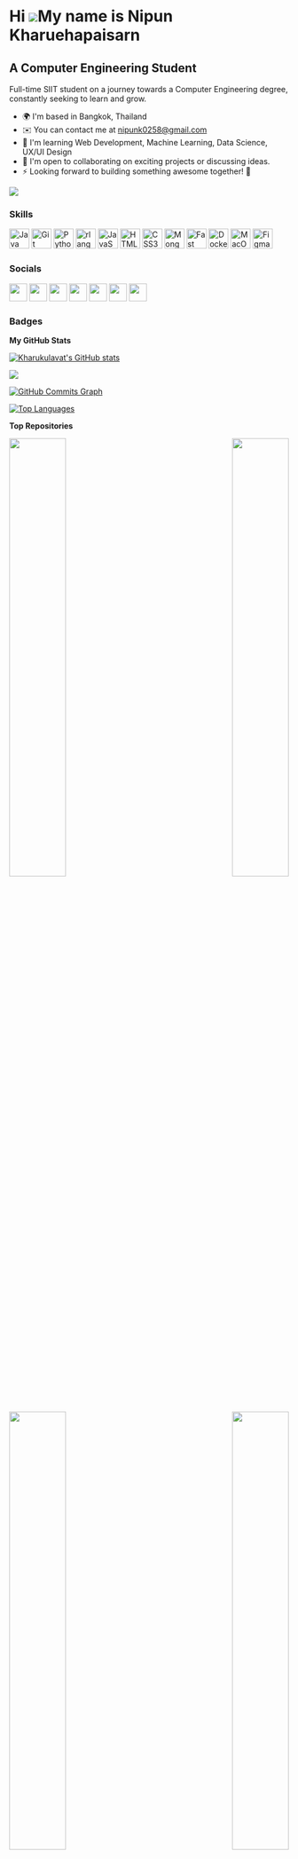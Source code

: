 Hi ![](https://user-images.githubusercontent.com/18350557/176309783-0785949b-9127-417c-8b55-ab5a4333674e.gif)My name is Nipun Kharuehapaisarn
=============================================================================================================================================

A Computer Engineering Student
-----------------------------

Full-time SIIT student on a journey towards a Computer Engineering degree, constantly seeking to learn and grow.

* 🌍  I'm based in Bangkok, Thailand
* ✉️  You can contact me at [nipunk0258@gmail.com](mailto:nipunk0258@gmail.com)
* 🧠  I'm learning Web Development, Machine Learning, Data Science, UX/UI Design
* 🤝  I'm open to collaborating on exciting projects or discussing ideas.
* ⚡  Looking forward to building something awesome together! 🚀

<a href="https://www.github.com/Kharukulavat" target="_blank" rel="noreferrer"><img
src="https://img.shields.io/github/followers/Kharukulavat?logo=github&style=for-the-badge&color=a855f7&labelColor=181824" /></a>

### Skills

<p align="left">
<a href="https://www.oracle.com/java/" target="_blank" rel="noreferrer"><img src="https://raw.githubusercontent.com/danielcranney/readme-generator/main/public/icons/skills/java-colored.svg" width="36" height="36" alt="Java" /></a>
<a href="https://git-scm.com/" target="_blank" rel="noreferrer"><img src="https://raw.githubusercontent.com/danielcranney/readme-generator/main/public/icons/skills/git-colored.svg" width="36" height="36" alt="Git" /></a>
<a href="https://www.python.org/" target="_blank" rel="noreferrer"><img src="https://raw.githubusercontent.com/danielcranney/readme-generator/main/public/icons/skills/python-colored.svg" width="36" height="36" alt="Python" /></a>
<a href="https://www.r-project.org/" target="_blank" rel="noreferrer"><img src="https://raw.githubusercontent.com/danielcranney/readme-generator/main/public/icons/skills/rlang-colored.svg" width="36" height="36" alt="rlang" /></a>
<a href="https://developer.mozilla.org/en-US/docs/Web/JavaScript" target="_blank" rel="noreferrer"><img src="https://raw.githubusercontent.com/danielcranney/readme-generator/main/public/icons/skills/javascript-colored.svg" width="36" height="36" alt="JavaScript" /></a>
<a href="https://developer.mozilla.org/en-US/docs/Glossary/HTML5" target="_blank" rel="noreferrer"><img src="https://raw.githubusercontent.com/danielcranney/readme-generator/main/public/icons/skills/html5-colored.svg" width="36" height="36" alt="HTML5" /></a>
<a href="https://www.w3.org/TR/CSS/#css" target="_blank" rel="noreferrer"><img src="https://raw.githubusercontent.com/danielcranney/readme-generator/main/public/icons/skills/css3-colored.svg" width="36" height="36" alt="CSS3" /></a>
<a href="https://www.mongodb.com/" target="_blank" rel="noreferrer"><img src="https://raw.githubusercontent.com/danielcranney/readme-generator/main/public/icons/skills/mongodb-colored.svg" width="36" height="36" alt="MongoDB" /></a>
<a href="https://fastapi.tiangolo.com/" target="_blank" rel="noreferrer"><img src="https://raw.githubusercontent.com/danielcranney/readme-generator/main/public/icons/skills/fastapi-colored.svg" width="36" height="36" alt="Fast API" /></a>
<a href="https://www.docker.com/" target="_blank" rel="noreferrer"><img src="https://raw.githubusercontent.com/danielcranney/readme-generator/main/public/icons/skills/docker-colored.svg" width="36" height="36" alt="Docker" /></a>
<a href="https://apple.com" target="_blank" rel="noreferrer"><img src="https://raw.githubusercontent.com/danielcranney/readme-generator/main/public/icons/skills/macos-colored.svg" width="36" height="36" alt="MacOS" /></a>
<a href="https://www.figma.com/" target="_blank" rel="noreferrer"><img src="https://raw.githubusercontent.com/danielcranney/readme-generator/main/public/icons/skills/figma-colored.svg" width="36" height="36" alt="Figma" /></a>
</p>

### Socials

<p align="left"> <a href="https://discord.com/users/296297053519216652" target="_blank" rel="noreferrer"><img src="https://raw.githubusercontent.com/danielcranney/readme-generator/main/public/icons/socials/discord.svg" width="32" height="32" /></a> <a href="https://www.facebook.com/Nipun3107" target="_blank" rel="noreferrer"><img src="https://raw.githubusercontent.com/danielcranney/readme-generator/main/public/icons/socials/facebook.svg" width="32" height="32" /></a> <a href="https://www.github.com/Kharukulavat" target="_blank" rel="noreferrer"><img src="https://raw.githubusercontent.com/danielcranney/readme-generator/main/public/icons/socials/github.svg" width="32" height="32" /></a> <a href="http://www.instagram.com/Kharukulavat" target="_blank" rel="noreferrer"><img src="https://raw.githubusercontent.com/danielcranney/readme-generator/main/public/icons/socials/instagram.svg" width="32" height="32" /></a> <a href="https://www.linkedin.com/in/nipun-kharuehapaisarn-b1782127b/" target="_blank" rel="noreferrer"><img src="https://raw.githubusercontent.com/danielcranney/readme-generator/main/public/icons/socials/linkedin.svg" width="32" height="32" /></a> <a href="http://www.medium.com/@nipunkharuehapaisarn" target="_blank" rel="noreferrer"><img src="https://raw.githubusercontent.com/danielcranney/readme-generator/main/public/icons/socials/medium.svg" width="32" height="32" /></a> <a href="https://www.stackoverflow.com/users/19470439/kharukulavat" target="_blank" rel="noreferrer"><img src="https://raw.githubusercontent.com/danielcranney/readme-generator/main/public/icons/socials/stackoverflow.svg" width="32" height="32" /></a></p>

### Badges

<b>My GitHub Stats</b>

<a href="http://www.github.com/Kharukulavat"><img src="https://github-readme-stats.vercel.app/api?username=Kharukulavat&show_icons=true&hide=&count_private=true&title_color=a855f7&text_color=ffffff&icon_color=a855f7&bg_color=181824&hide_border=true&show_icons=true" alt="Kharukulavat's GitHub stats" /></a>

<a href="http://www.github.com/Kharukulavat"><img src="https://github-readme-streak-stats.herokuapp.com/?user=Kharukulavat&stroke=ffffff&background=181824&ring=a855f7&fire=a855f7&currStreakNum=ffffff&currStreakLabel=a855f7&sideNums=ffffff&sideLabels=ffffff&dates=ffffff&hide_border=true" /></a>

<a href="http://www.github.com/Kharukulavat"><img src="https://github-readme-activity-graph.cyclic.app/graph?username=Kharukulavat&bg_color=181824&color=ffffff&line=a855f7&point=ffffff&area_color=181824&area=true&hide_border=true&custom_title=GitHub%20Commits%20Graph" alt="GitHub Commits Graph" /></a>

<a href="https://github.com/Kharukulavat" align="left"><img src="https://github-readme-stats.vercel.app/api/top-langs/?username=Kharukulavat&langs_count=10&title_color=a855f7&text_color=ffffff&icon_color=a855f7&bg_color=181824&hide_border=true&locale=en&custom_title=Top%20%Languages" alt="Top Languages" /></a>

<b>Top Repositories</b>

<div width="100%" align="center"><a href="https://github.com/Kharukulavat/The-Complete-Web-Development-Bootcamp" align="left"><img align="left" width="45%" src="https://github-readme-stats.vercel.app/api/pin/?username=Kharukulavat&repo=The-Complete-Web-Development-Bootcamp&title_color=a855f7&text_color=ffffff&icon_color=a855f7&bg_color=181824&hide_border=true&locale=en" /></a><a href="https://github.com/Kharukulavat/ITS231-DES231-DataStructure-Algorithms" align="right"><img align="right" width="45%" src="https://github-readme-stats.vercel.app/api/pin/?username=Kharukulavat&repo=ITS231-DES231-DataStructure-Algorithms&title_color=a855f7&text_color=ffffff&icon_color=a855f7&bg_color=181824&hide_border=true&locale=en" /></a></div><br /><br /><br /><br /><br /><br /><br />

<div width="100%" align="center"><a href="https://github.com/Kharukulavat/DES103-JavaOOP-Weekly-Lab-Exercises" align="left"><img align="left" width="45%" src="https://github-readme-stats.vercel.app/api/pin/?username=Kharukulavat&repo=DES103-JavaOOP-Weekly-Lab-Exercises&title_color=a855f7&text_color=ffffff&icon_color=a855f7&bg_color=181824&hide_border=true&locale=en" /></a><a href="https://github.com/Kharukulavat/ITS100-Coursework-Quizlab-Practice" align="right"><img align="right" width="45%" src="https://github-readme-stats.vercel.app/api/pin/?username=Kharukulavat&repo=ITS100-Coursework-Quizlab-Practice&title_color=a855f7&text_color=ffffff&icon_color=a855f7&bg_color=181824&hide_border=true&locale=en" /></a></div>
